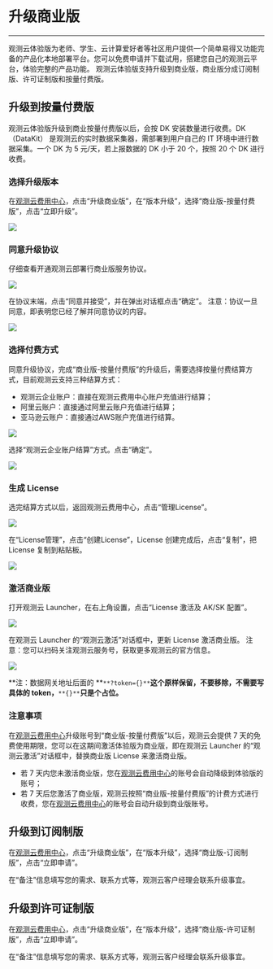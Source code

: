# 升级商业版
---

观测云体验版为老师、学生、云计算爱好者等社区用户提供一个简单易得又功能完备的产品化本地部署平台。您可以免费申请并下载试用，搭建您自己的观测云平台，体验完整的产品功能。
观测云体验版支持升级到商业版，商业版分成订阅制版、许可证制版和按量付费版。

## 升级到按量付费版

观测云体验版升级到商业按量付费版以后，会按 DK 安装数量进行收费。DK（DataKit） 是观测云的实时数据采集器，需部署到用户自己的 IT 环境中进行数据采集。一个 DK 为  5 元/天，若上报数据的 DK 小于 20 个，按照 20 个 DK 进行收费。
### 选择升级版本
在[观测云费用中心](https://boss.guance.com/#/signin)，点击“升级商业版”，在“版本升级”，选择“商业版-按量付费版”，点击“立即升级”。

![](img/6.deployment_10.png)

### 同意升级协议
仔细查看开通观测云部署行商业版服务协议。

![](img/13.deployment_2.png)

在协议末端，点击“同意并接受”，并在弹出对话框点击“确定”。
注意：协议一旦同意，即表明您已经了解并同意协议的内容。

![](img/13.deployment_3.png)

### 选择付费方式
同意升级协议，完成“商业版-按量付费版”的升级后，需要选择按量付费结算方式，目前观测云支持三种结算方式：

- 观测云企业账户：直接在观测云费用中心账户充值进行结算；
- 阿里云账户：直接通过阿里云账户充值进行结算；
- 亚马逊云账户：直接通过AWS账户充值进行结算。

![](img/13.deployment_4.png)

选择“观测云企业账户结算”方式。点击“确定”。

![](img/13.deployment_5.png)

### 生成 License
选完结算方式以后，返回观测云费用中心，点击“管理License”。

![](img/13.deployment_6.png)

在“License管理”，点击“创建License”，License 创建完成后，点击“复制”，把 License 复制到粘贴板。

![](img/13.deployment_7.png)

### 激活商业版
打开观测云 Launcher，在右上角设置，点击“License 激活及 AK/SK 配置”。

![](img/13.deployment_8.png)

在观测云 Launcher 的“观测云激活”对话框中，更新 License 激活商业版。
注意：您可以扫码关注观测云服务号，获取更多观测云的官方信息。

![](img/13.deployment_9.png)

**注：数据网关地址后面的 **`**?token={}**`**这个原样保留，不要移除，不需要写具体的 token，**`**{}**`**只是个占位。**

### 注意事项
在[观测云费用中心](https://boss.guance.com/#/signin)升级账号到“商业版-按量付费版”以后，观测云会提供 7 天的免费使用期限，您可以在这期间激活体验版为商业版，即在观测云 Launcher 的“观测云激活”对话框中，替换商业版 License 来激活商业版。

- 若 7 天内您未激活商业版，您在[观测云费用中心](https://boss.guance.com/#/signin)的账号会自动降级到体验版的账号；
- 若 7 天后您激活了商业版，观测云按照“商业版-按量付费版”的计费方式进行收费，您在[观测云费用中心](https://boss.guance.com/#/signin)的账号会自动升级到商业版账号。

## 升级到订阅制版
在[观测云费用中心](https://boss.guance.com/#/signin)，点击“升级商业版”，在“版本升级”，选择“商业版-订阅制版”，点击“立即申请”。

<!--
![](img/13.deployment_10.png)
-->
在“备注”信息填写您的需求、联系方式等，观测云客户经理会联系升级事宜。
<!-- 
![](img/13.deployment_11.png)
-->
## 升级到许可证制版
在[观测云费用中心](https://boss.guance.com/#/signin)，点击“升级商业版”，在“版本升级”，选择“商业版-许可证制版”，点击“立即申请”。
<!--
![](img/13.deployment_12.png)
-->
在“备注”信息填写您的需求、联系方式等，观测云客户经理会联系升级事宜。
<!--
![](img/13.deployment_13.png)

-->